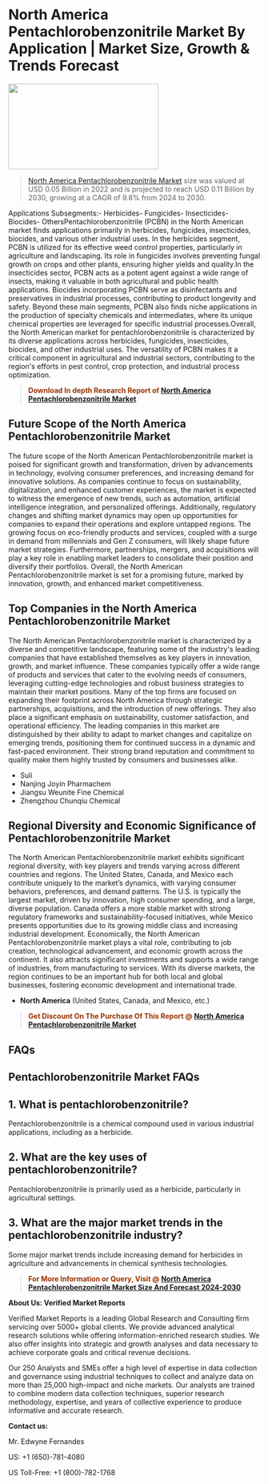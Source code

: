 <p><h1>North America Pentachlorobenzonitrile Market By Application | Market Size, Growth & Trends Forecast</h1><p><img class="aligncenter size-medium wp-image-105565" src="https://ffe5etoiles.com/wp-content/uploads/2025/01/MST7-300x171.png" alt="" width="300" height="171" /></p><blockquote><p><a href="https://www.verifiedmarketreports.com/download-sample/?rid=373120&utm_source=Github-NA&utm_medium=389" target="_blank">North America Pentachlorobenzonitrile Market</a> size was valued at USD 0.05 Billion in 2022 and is projected to reach USD 0.11 Billion by 2030, growing at a CAGR of 9.8% from 2024 to 2030.</p></blockquote>Applications Subsegments:- Herbicides- Fungicides- Insecticides- Biocides- OthersPentachlorobenzonitrile (PCBN) in the North American market finds applications primarily in herbicides, fungicides, insecticides, biocides, and various other industrial uses. In the herbicides segment, PCBN is utilized for its effective weed control properties, particularly in agriculture and landscaping. Its role in fungicides involves preventing fungal growth on crops and other plants, ensuring higher yields and quality.In the insecticides sector, PCBN acts as a potent agent against a wide range of insects, making it valuable in both agricultural and public health applications. Biocides incorporating PCBN serve as disinfectants and preservatives in industrial processes, contributing to product longevity and safety. Beyond these main segments, PCBN also finds niche applications in the production of specialty chemicals and intermediates, where its unique chemical properties are leveraged for specific industrial processes.Overall, the North American market for pentachlorobenzonitrile is characterized by its diverse applications across herbicides, fungicides, insecticides, biocides, and other industrial uses. The versatility of PCBN makes it a critical component in agricultural and industrial sectors, contributing to the region's efforts in pest control, crop protection, and industrial process optimization.</p><blockquote><p><span style="color: #993300;"><strong>Download In depth Research Report of <a href="https://www.verifiedmarketreports.com/download-sample/?rid=373120&utm_source=Github-NA&utm_medium=389">North America Pentachlorobenzonitrile Market</a></strong></span></p></blockquote><h2>Future Scope of the North America Pentachlorobenzonitrile Market</h2><p>The future scope of the North American Pentachlorobenzonitrile market is poised for significant growth and transformation, driven by advancements in technology, evolving consumer preferences, and increasing demand for innovative solutions. As companies continue to focus on sustainability, digitalization, and enhanced customer experiences, the market is expected to witness the emergence of new trends, such as automation, artificial intelligence integration, and personalized offerings. Additionally, regulatory changes and shifting market dynamics may open up opportunities for companies to expand their operations and explore untapped regions. The growing focus on eco-friendly products and services, coupled with a surge in demand from millennials and Gen Z consumers, will likely shape future market strategies. Furthermore, partnerships, mergers, and acquisitions will play a key role in enabling market leaders to consolidate their position and diversify their portfolios. Overall, the North American Pentachlorobenzonitrile market is set for a promising future, marked by innovation, growth, and enhanced market competitiveness.</p><h2>Top Companies in the North America Pentachlorobenzonitrile Market</h2><p>The North American Pentachlorobenzonitrile market is characterized by a diverse and competitive landscape, featuring some of the industry's leading companies that have established themselves as key players in innovation, growth, and market influence. These companies typically offer a wide range of products and services that cater to the evolving needs of consumers, leveraging cutting-edge technologies and robust business strategies to maintain their market positions. Many of the top firms are focused on expanding their footprint across North America through strategic partnerships, acquisitions, and the introduction of new offerings. They also place a significant emphasis on sustainability, customer satisfaction, and operational efficiency. The leading companies in this market are distinguished by their ability to adapt to market changes and capitalize on emerging trends, positioning them for continued success in a dynamic and fast-paced environment. Their strong brand reputation and commitment to quality make them highly trusted by consumers and businesses alike.</p><p><ul><li>Suli </li><li> Nanjing Joyin Pharmachem </li><li> Jiangsu Weunite Fine Chemical </li><li> Zhengzhou Chunqiu Chemical</li></ul></p><h2>Regional Diversity and Economic Significance of Pentachlorobenzonitrile Market</h2><p>The North American Pentachlorobenzonitrile market exhibits significant regional diversity, with key players and trends varying across different countries and regions. The United States, Canada, and Mexico each contribute uniquely to the market’s dynamics, with varying consumer behaviors, preferences, and demand patterns. The U.S. is typically the largest market, driven by innovation, high consumer spending, and a large, diverse population. Canada offers a more stable market with strong regulatory frameworks and sustainability-focused initiatives, while Mexico presents opportunities due to its growing middle class and increasing industrial development. Economically, the North American Pentachlorobenzonitrile market plays a vital role, contributing to job creation, technological advancement, and economic growth across the continent. It also attracts significant investments and supports a wide range of industries, from manufacturing to services. With its diverse markets, the region continues to be an important hub for both local and global businesses, fostering economic development and international trade.</p><ul> <li><strong>North America</strong> (United States, Canada, and Mexico, etc.)</li></ul><blockquote><p><span style="color: #993300;"><strong>Get Discount On The Purchase Of This Report @ <a href="https://www.verifiedmarketreports.com/ask-for-discount/?rid=373120&utm_source=Github-NA&utm_medium=389">North America Pentachlorobenzonitrile Market</a></strong></span></p></blockquote><h2>FAQs</h2><p> <h2>Pentachlorobenzonitrile Market FAQs</h1> <h2>1. What is pentachlorobenzonitrile?</div><div></h2> <p>Pentachlorobenzonitrile is a chemical compound used in various industrial applications, including as a herbicide.</p> <h2>2. What are the key uses of pentachlorobenzonitrile?</div><div></h2> <p>Pentachlorobenzonitrile is primarily used as a herbicide, particularly in agricultural settings.</p> <h2>3. What are the major market trends in the pentachlorobenzonitrile industry?</div><div></h2> <p>Some major market trends include increasing demand for herbicides in agriculture and advancements in chemical synthesis technologies.</p> <!-- More FAQs and answers go here --></body></html></p><blockquote><p><span style="color: #993300;"><strong>For More Information or Query, Visit @ <a href="https://www.verifiedmarketreports.com/product/pentachlorobenzonitrile-market/">North America Pentachlorobenzonitrile Market Size And Forecast 2024-2030</a></strong></span></p></blockquote><p><strong>About Us: Verified Market Reports</strong></p><p>Verified Market Reports is a leading Global Research and Consulting firm servicing over 5000+ global clients. We provide advanced analytical research solutions while offering information-enriched research studies. We also offer insights into strategic and growth analyses and data necessary to achieve corporate goals and critical revenue decisions.</p><p>Our 250 Analysts and SMEs offer a high level of expertise in data collection and governance using industrial techniques to collect and analyze data on more than 25,000 high-impact and niche markets. Our analysts are trained to combine modern data collection techniques, superior research methodology, expertise, and years of collective experience to produce informative and accurate research.</p><p><strong>Contact us:</strong></p><p>Mr. Edwyne Fernandes</p><p>US: +1 (650)-781-4080</p><p>US Toll-Free: +1 (800)-782-1768</p>
